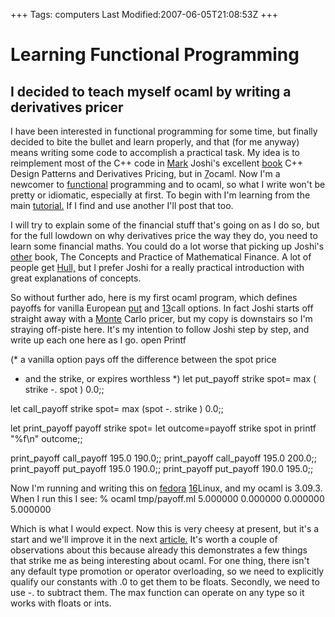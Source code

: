 +++
Tags: computers
Last Modified:2007-06-05T21:08:53Z
+++
# Learning Functional Programming

## I decided to teach myself ocaml by writing a derivatives pricer

I have been interested in functional programming for some time, but
finally decided to bite the bullet and learn properly, and that (for me
anyway) means writing some code to accomplish a practical task. My idea
is to reimplement most of the C++ code in [Mark][5] Joshi's excellent
[book][6] C++ Design Patterns and Derivatives Pricing, but in [7]ocaml.
Now I'm a newcomer to [functional][8] programming and to ocaml, so what I
write won't be pretty or idiomatic, especially at first. To begin with
I'm learning from the main [tutorial.][9] If I find and use another I'll
post that too.

I will try to explain some of the financial stuff that's going on as I
do so, but for the full lowdown on why derivatives price the way they
do, you need to learn some financial maths. You could do a lot worse
that picking up Joshi's [other][10] book, The Concepts and Practice of
Mathematical Finance. A lot of people get [Hull,][11] but I prefer Joshi
for a really practical introduction with great explanations of
concepts.

So without further ado, here is my first ocaml program, which defines
payoffs for vanilla European [put][12] and [13]call options. In fact
Joshi starts off straight away with a [Monte][14] Carlo pricer, but my
copy is downstairs so I'm straying off-piste here. It's my intention to
follow Joshi step by step, and write up each one here as I go.
open Printf

(* a vanilla option pays off the difference between the spot price
* and the strike, or expires worthless *)
let put_payoff strike spot=
max ( strike -. spot ) 0.0;;

let call_payoff strike spot=
max (spot -. strike ) 0.0;;

let print_payoff payoff strike spot=
let outcome=payoff strike spot in
printf "%f\n" outcome;;

print_payoff call_payoff 195.0 190.0;;
print_payoff call_payoff 195.0 200.0;;
print_payoff put_payoff 195.0 190.0;;
print_payoff put_payoff 190.0 195.0;;

Now I'm running and writing this on [fedora][15] [16]Linux, and my ocaml
is 3.09.3. When I run this I see:
% ocaml tmp/payoff.ml
5.000000
0.000000
0.000000
5.000000

Which is what I would expect. Now this is very cheesy at present, but
it's a start and we'll improve it in the next [article.][17] It's worth a
couple of observations about this because already this demonstrates a
few things that strike me as being interesting about ocaml. For one
thing, there isn't any default type promotion or operator overloading,
so we need to explicitly qualify our constants with .0 to get them to
be floats. Secondly, we need to use -. to subtract them. The max
function can operate on any type so it works with floats or ints.

[1]: http://www.uncarved.com/articles/ocaml_finance
[2]: http://www.uncarved.com/
[3]: http://www.uncarved.com/articles/contact
[4]: http://www.uncarved.com/login/
[5]: http://www.markjoshi.com/
[6]: http://www.markjoshi.com/design/index.htm
[7]: http://caml.inria.fr/ocaml/index.en.html
[8]: http://en.wikipedia.org/wiki/Functional_programming
[9]: http://www.ocaml-tutorial.org/
[10]: http://www.markjoshi.com/concepts/index.htm
[11]: http://www.amazon.com/Options-Futures-Other-Derivatives-6th/dp/0131499084/ref=pd_bbs_2/104-9802601-8884745?ie=UTF8&amp;s=books&amp;qid=1181022494&amp;sr=1-2
[12]: http://en.wikipedia.org/wiki/Put_option
[13]: http://en.wikipedia.org/wiki/Call_option
[14]: http://en.wikipedia.org/wiki/Monte_Carlo_method
[15]: http://fedoraproject.org/wiki/
[16]: http://www.linux.org/
[17]: http://www.uncarved.com/blog/ocaml_deriv_1.mrk
[18]: http://www.uncarved.com/tags/computers
[19]: mailto:sean@uncarved.com
[20]: http://creativecommons.org/licenses/by-sa/4.0/
